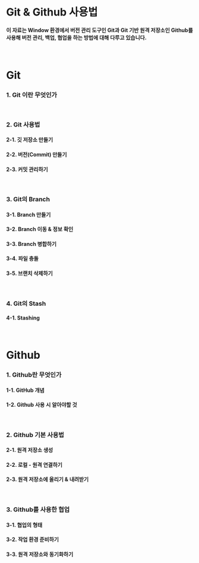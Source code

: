 # Git & Github 사용법
#### 이 자료는 Window 환경에서 버전 관리 도구인 Git과 Git 기반 원격 저장소인 Github를 사용해 버전 관리, 백업, 협업을 하는 방법에 대해 다루고 있습니다.
<br>

# Git
### 1. Git 이란 무엇인가
<br>

### 2. Git 사용법
#### 2-1. 깃 저장소 만들기
#### 2-2. 버전(Commit) 만들기
#### 2-3. 커밋 관리하기
<br>

### 3. Git의 Branch
#### 3-1. Branch 만들기
#### 3-2. Branch 이동 & 정보 확인
#### 3-3. Branch 병합하기
#### 3-4. 파일 충돌
#### 3-5. 브랜치 삭제하기
<br>

### 4. Git의 Stash
#### 4-1. Stashing
<br>

# Github
### 1. Github란 무엇인가
#### 1-1. GitHub 개념
#### 1-2. Github 사용 시 알아야할 것
<br>

### 2. Github 기본 사용법
#### 2-1. 원격 저장소 생성
#### 2-2. 로컬 - 원격 연결하기
#### 2-3. 원격 저장소에 올리기 & 내려받기
<br>

### 3. Github를 사용한 협업
#### 3-1. 협업의 형태
#### 3-2. 작업 환경 준비하기
#### 3-3. 원격 저장소와 동기화하기